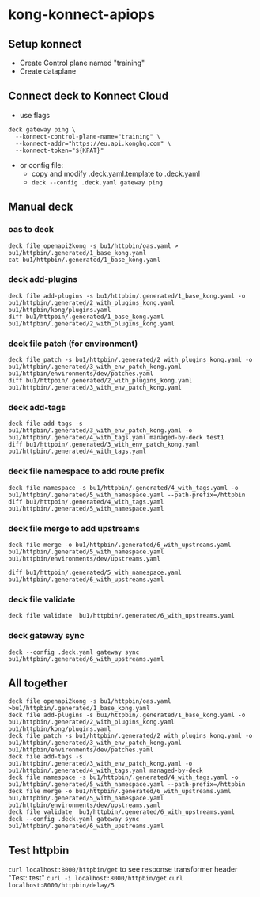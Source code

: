 # kong-konnect-apiops

## Setup konnect
* Create Control plane named "training"
* Create dataplane

## Connect deck to Konnect Cloud
* use flags
```
deck gateway ping \
  --konnect-control-plane-name="training" \
  --konnect-addr="https://eu.api.konghq.com" \
  --konnect-token="${KPAT}"
```
* or config file:
  * copy and modify .deck.yaml.template to .deck.yaml
  * `deck --config .deck.yaml gateway ping`

## Manual deck 

### oas to deck 
```
deck file openapi2kong -s bu1/httpbin/oas.yaml > bu1/httpbin/.generated/1_base_kong.yaml
cat bu1/httpbin/.generated/1_base_kong.yaml
```

### deck add-plugins

```
deck file add-plugins -s bu1/httpbin/.generated/1_base_kong.yaml -o bu1/httpbin/.generated/2_with_plugins_kong.yaml bu1/httpbin/kong/plugins.yaml
diff bu1/httpbin/.generated/1_base_kong.yaml bu1/httpbin/.generated/2_with_plugins_kong.yaml
```


### deck file patch (for environment)
```
deck file patch -s bu1/httpbin/.generated/2_with_plugins_kong.yaml -o bu1/httpbin/.generated/3_with_env_patch_kong.yaml bu1/httpbin/environments/dev/patches.yaml
diff bu1/httpbin/.generated/2_with_plugins_kong.yaml bu1/httpbin/.generated/3_with_env_patch_kong.yaml
```

### deck add-tags
```
deck file add-tags -s bu1/httpbin/.generated/3_with_env_patch_kong.yaml -o bu1/httpbin/.generated/4_with_tags.yaml managed-by-deck test1
diff bu1/httpbin/.generated/3_with_env_patch_kong.yaml bu1/httpbin/.generated/4_with_tags.yaml
```

### deck file namespace to add route prefix

```
deck file namespace -s bu1/httpbin/.generated/4_with_tags.yaml -o bu1/httpbin/.generated/5_with_namespace.yaml --path-prefix=/httpbin
diff bu1/httpbin/.generated/4_with_tags.yaml bu1/httpbin/.generated/5_with_namespace.yaml

```

### deck file merge to add upstreams
```
deck file merge -o bu1/httpbin/.generated/6_with_upstreams.yaml bu1/httpbin/.generated/5_with_namespace.yaml bu1/httpbin/environments/dev/upstreams.yaml

diff bu1/httpbin/.generated/5_with_namespace.yaml bu1/httpbin/.generated/6_with_upstreams.yaml
```

### deck file validate

```
deck file validate  bu1/httpbin/.generated/6_with_upstreams.yaml
```

### deck gateway sync

```
deck --config .deck.yaml gateway sync  bu1/httpbin/.generated/6_with_upstreams.yaml
```

## All together

```
deck file openapi2kong -s bu1/httpbin/oas.yaml >bu1/httpbin/.generated/1_base_kong.yaml
deck file add-plugins -s bu1/httpbin/.generated/1_base_kong.yaml -o bu1/httpbin/.generated/2_with_plugins_kong.yaml bu1/httpbin/kong/plugins.yaml
deck file patch -s bu1/httpbin/.generated/2_with_plugins_kong.yaml -o bu1/httpbin/.generated/3_with_env_patch_kong.yaml bu1/httpbin/environments/dev/patches.yaml
deck file add-tags -s bu1/httpbin/.generated/3_with_env_patch_kong.yaml -o bu1/httpbin/.generated/4_with_tags.yaml managed-by-deck
deck file namespace -s bu1/httpbin/.generated/4_with_tags.yaml -o bu1/httpbin/.generated/5_with_namespace.yaml --path-prefix=/httpbin
deck file merge -o bu1/httpbin/.generated/6_with_upstreams.yaml bu1/httpbin/.generated/5_with_namespace.yaml bu1/httpbin/environments/dev/upstreams.yaml
deck file validate  bu1/httpbin/.generated/6_with_upstreams.yaml
deck --config .deck.yaml gateway sync  bu1/httpbin/.generated/6_with_upstreams.yaml

```
## Test httpbin

`curl localhost:8000/httpbin/get`
to see response transformer header "Test: test"  `curl -i localhost:8000/httpbin/get`
`curl localhost:8000/httpbin/delay/5`

